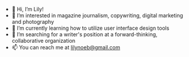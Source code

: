 - 👋 Hi, I’m Lily!
- 👀 I’m interested in magazine journalism, copywriting, digital marketing and photography
- 🌱 I’m currently learning how to utilize user interface design tools
- 💞️ I’m searching for a writer's position at a forward-thinking, collaborative organization
- 📫 You can reach me at lilynoeb@gmail.com

<!---
lilynoeb/lilynoeb is a ✨ special ✨ repository because its `README.md` (this file) appears on your GitHub profile.
You can click the Preview link to take a look at your changes.
--->
